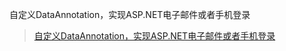 自定义DataAnnotation，实现ASP.NET电子邮件或者手机登录

> [自定义DataAnnotation，实现ASP.NET电子邮件或者手机登录](https://blog.csdn.net/juwikuang/article/details/86479843)